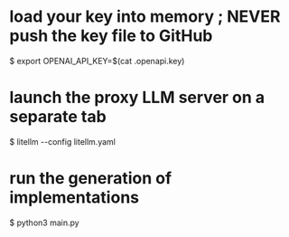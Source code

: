 # load your key into memory ; NEVER push the key file to GitHub
$ export OPENAI_API_KEY=$(cat .openapi.key)

# launch the proxy LLM server on a separate tab
$ litellm --config litellm.yaml

# run the generation of implementations
$ python3 main.py

